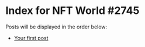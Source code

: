 # Index for NFT World #2745
Posts will be displayed in the order below:

- [Your first post](./001-first.md)

